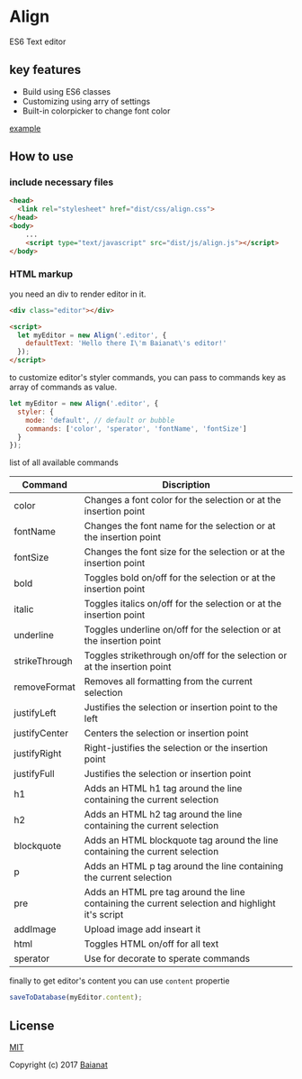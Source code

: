 # Align

ES6 Text editor

## key features

* Build using ES6 classes
* Customizing using arry of settings
* Built-in colorpicker to change font color

[example](https://baianat.github.io/editor/)

## How to use

### include necessary files

``` html
<head>
  <link rel="stylesheet" href="dist/css/align.css">
</head>
<body>
    ...
    <script type="text/javascript" src="dist/js/align.js"></script>
</body>
```

### HTML markup

you need an div to render editor in it.

``` html
<div class="editor"></div>

<script>
  let myEditor = new Align('.editor', {
    defaultText: 'Hello there I\'m Baianat\'s editor!'
  });
</script>
```

to customize editor's styler commands, you can pass to commands key as array of commands as value.

```js
let myEditor = new Align('.editor', {
  styler: {
    mode: 'default', // default or bubble
    commands: ['color', 'sperator', 'fontName', 'fontSize']
  }
});
```

list of all available commands

| Command     | Discription |
|-------------|-------------|
|color        | Changes a font color for the selection or at the insertion point |
|fontName     | Changes the font name for the selection or at the insertion point |
|fontSize     | Changes the font size for the selection or at the insertion point |
|bold         | Toggles bold on/off for the selection or at the insertion point |
|italic       | Toggles italics on/off for the selection or at the insertion point |
|underline    | Toggles underline on/off for the selection or at the insertion point |
|strikeThrough| Toggles strikethrough on/off for the selection or at the insertion point |
|removeFormat | Removes all formatting from the current selection |
|justifyLeft  | Justifies the selection or insertion point to the left |
|justifyCenter| Centers the selection or insertion point |
|justifyRight | Right-justifies the selection or the insertion point |
|justifyFull  | Justifies the selection or insertion point |
|h1           | Adds an HTML h1 tag around the line containing the current selection |
|h2           | Adds an HTML h2 tag around the line containing the current selection |
|blockquote   | Adds an HTML blockquote tag around the line containing the current selection |
|p            | Adds an HTML p tag around the line containing the current selection |
|pre          | Adds an HTML pre tag around the line containing the current selection and highlight it's script |
|addImage     | Upload image add inseart it |
|html         | Toggles HTML on/off for all text |
|sperator     | Use for decorate to sperate commands |

finally to get editor's content you can use `content` propertie

```js
saveToDatabase(myEditor.content);
```

## License

[MIT](http://opensource.org/licenses/MIT)

Copyright (c) 2017 [Baianat](http://baianat.com)
